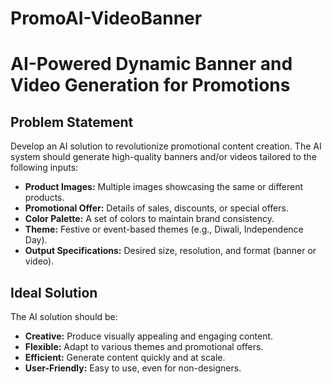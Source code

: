 # PromoAI-VideoBanner
<h1>AI-Powered Dynamic Banner and Video Generation for Promotions</h1>
    <h2>Problem Statement</h2>
    <p>Develop an AI solution to revolutionize promotional content creation. The AI system should generate high-quality banners and/or videos tailored to the following inputs:</p>
    <ul>
        <li><strong>Product Images:</strong> Multiple images showcasing the same or different products.</li>
        <li><strong>Promotional Offer:</strong> Details of sales, discounts, or special offers.</li>
        <li><strong>Color Palette:</strong> A set of colors to maintain brand consistency.</li>
        <li><strong>Theme:</strong> Festive or event-based themes (e.g., Diwali, Independence Day).</li>
        <li><strong>Output Specifications:</strong> Desired size, resolution, and format (banner or video).</li>
    </ul>   
    <h2>Ideal Solution</h2>
    <p>The AI solution should be:</p>   
    <ul>
        <li><strong>Creative:</strong> Produce visually appealing and engaging content.</li>
        <li><strong>Flexible:</strong> Adapt to various themes and promotional offers.</li>
        <li><strong>Efficient:</strong> Generate content quickly and at scale.</li>
        <li><strong>User-Friendly:</strong> Easy to use, even for non-designers.</li>
    </ul>
